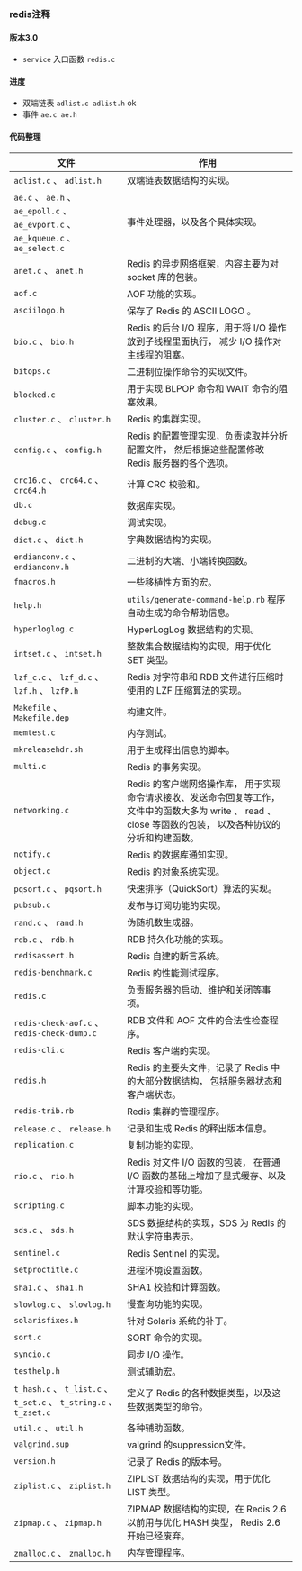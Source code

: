 ### redis注释

#### 版本3.0 

- `service` 入口函数 `redis.c`

#### 进度

- 双端链表 `adlist.c adlist.h` ok
- 事件 `ae.c ae.h`

#### 代码整理

| 文件                                                         | 作用                                                         |
| ------------------------------------------------------------ | ------------------------------------------------------------ |
| `adlist.c` 、 `adlist.h`                                     | 双端链表数据结构的实现。                                     |
| `ae.c` 、 `ae.h` 、 `ae_epoll.c` 、 `ae_evport.c` 、 `ae_kqueue.c` 、 `ae_select.c` | 事件处理器，以及各个具体实现。                               |
| `anet.c` 、 `anet.h`                                         | Redis 的异步网络框架，内容主要为对 socket 库的包装。         |
| `aof.c`                                                      | AOF 功能的实现。                                             |
| `asciilogo.h`                                                | 保存了 Redis 的 ASCII LOGO 。                                |
| `bio.c` 、 `bio.h`                                           | Redis 的后台 I/O 程序，用于将 I/O 操作放到子线程里面执行， 减少 I/O 操作对主线程的阻塞。 |
| `bitops.c`                                                   | 二进制位操作命令的实现文件。                                 |
| `blocked.c`                                                  | 用于实现 BLPOP 命令和 WAIT 命令的阻塞效果。                  |
| `cluster.c` 、 `cluster.h`                                   | Redis 的集群实现。                                           |
| `config.c` 、 `config.h`                                     | Redis 的配置管理实现，负责读取并分析配置文件， 然后根据这些配置修改 Redis 服务器的各个选项。 |
| `crc16.c` 、 `crc64.c` 、 `crc64.h`                          | 计算 CRC 校验和。                                            |
| `db.c`                                                       | 数据库实现。                                                 |
| `debug.c`                                                    | 调试实现。                                                   |
| `dict.c` 、 `dict.h`                                         | 字典数据结构的实现。                                         |
| `endianconv.c` 、 `endianconv.h`                             | 二进制的大端、小端转换函数。                                 |
| `fmacros.h`                                                  | 一些移植性方面的宏。                                         |
| `help.h`                                                     | `utils/generate-command-help.rb` 程序自动生成的命令帮助信息。 |
| `hyperloglog.c`                                              | HyperLogLog 数据结构的实现。                                 |
| `intset.c` 、 `intset.h`                                     | 整数集合数据结构的实现，用于优化 SET 类型。                  |
| `lzf_c.c` 、 `lzf_d.c` 、 `lzf.h` 、 `lzfP.h`                | Redis 对字符串和 RDB 文件进行压缩时使用的 LZF 压缩算法的实现。 |
| `Makefile` 、 `Makefile.dep`                                 | 构建文件。                                                   |
| `memtest.c`                                                  | 内存测试。                                                   |
| `mkreleasehdr.sh`                                            | 用于生成释出信息的脚本。                                     |
| `multi.c`                                                    | Redis 的事务实现。                                           |
| `networking.c`                                               | Redis 的客户端网络操作库， 用于实现命令请求接收、发送命令回复等工作， 文件中的函数大多为 write 、 read 、 close 等函数的包装， 以及各种协议的分析和构建函数。 |
| `notify.c`                                                   | Redis 的数据库通知实现。                                     |
| `object.c`                                                   | Redis 的对象系统实现。                                       |
| `pqsort.c` 、 `pqsort.h`                                     | 快速排序（QuickSort）算法的实现。                            |
| `pubsub.c`                                                   | 发布与订阅功能的实现。                                       |
| `rand.c` 、 `rand.h`                                         | 伪随机数生成器。                                             |
| `rdb.c` 、 `rdb.h`                                           | RDB 持久化功能的实现。                                       |
| `redisassert.h`                                              | Redis 自建的断言系统。                                       |
| `redis-benchmark.c`                                          | Redis 的性能测试程序。                                       |
| `redis.c`                                                    | 负责服务器的启动、维护和关闭等事项。                         |
| `redis-check-aof.c` 、 `redis-check-dump.c`                  | RDB 文件和 AOF 文件的合法性检查程序。                        |
| `redis-cli.c`                                                | Redis 客户端的实现。                                         |
| `redis.h`                                                    | Redis 的主要头文件，记录了 Redis 中的大部分数据结构， 包括服务器状态和客户端状态。 |
| `redis-trib.rb`                                              | Redis 集群的管理程序。                                       |
| `release.c` 、 `release.h`                                   | 记录和生成 Redis 的释出版本信息。                            |
| `replication.c`                                              | 复制功能的实现。                                             |
| `rio.c` 、 `rio.h`                                           | Redis 对文件 I/O 函数的包装， 在普通 I/O 函数的基础上增加了显式缓存、以及计算校验和等功能。 |
| `scripting.c`                                                | 脚本功能的实现。                                             |
| `sds.c` 、 `sds.h`                                           | SDS 数据结构的实现，SDS 为 Redis 的默认字符串表示。          |
| `sentinel.c`                                                 | Redis Sentinel 的实现。                                      |
| `setproctitle.c`                                             | 进程环境设置函数。                                           |
| `sha1.c` 、 `sha1.h`                                         | SHA1 校验和计算函数。                                        |
| `slowlog.c` 、 `slowlog.h`                                   | 慢查询功能的实现。                                           |
| `solarisfixes.h`                                             | 针对 Solaris 系统的补丁。                                    |
| `sort.c`                                                     | SORT 命令的实现。                                            |
| `syncio.c`                                                   | 同步 I/O 操作。                                              |
| `testhelp.h`                                                 | 测试辅助宏。                                                 |
| `t_hash.c` 、 `t_list.c` 、 `t_set.c` 、 `t_string.c` 、 `t_zset.c` | 定义了 Redis 的各种数据类型，以及这些数据类型的命令。        |
| `util.c` 、 `util.h`                                         | 各种辅助函数。                                               |
| `valgrind.sup`                                               | valgrind 的suppression文件。                                 |
| `version.h`                                                  | 记录了 Redis 的版本号。                                      |
| `ziplist.c` 、 `ziplist.h`                                   | ZIPLIST 数据结构的实现，用于优化 LIST 类型。                 |
| `zipmap.c` 、 `zipmap.h`                                     | ZIPMAP 数据结构的实现，在 Redis 2.6 以前用与优化 HASH 类型， Redis 2.6 开始已经废弃。 |
| `zmalloc.c` 、 `zmalloc.h`                                   | 内存管理程序。                                               |